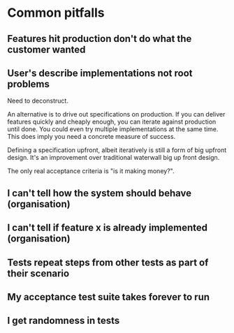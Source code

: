 # Common pitfalls

## Features hit production don't do what the customer wanted

## User's describe implementations not root problems

Need to deconstruct.

An alternative is to drive out specifications on production. If you can deliver features quickly and cheaply enough, you can iterate against production until done. You could even try multiple implementations at the same time. This does imply you need a concrete measure of success.

Defining a specification upfront, albeit iteratively is still a form of big upfront design. It's an improvement over traditional waterwall big up front design.

The only real acceptance criteria is "is it making money?".



## I can't tell how the system should behave (organisation)

## I can't tell if feature x is already implemented (organisation)

## Tests repeat steps from other tests as part of their scenario

## My acceptance test suite takes forever to run

## I get randomness in tests
